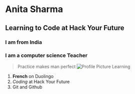 # Anita Sharma

## Learning to Code at Hack Your Future

### I am from India

### I am a computer science Teacher

> Practice makes man perfect
> ![Profile Picture](https://avatars.githubusercontent.com/u/103582907?v=4)
> Learning

1. **French** on Duolingo
2. _Coding_ at Hack Your Future
3. Git and Github
